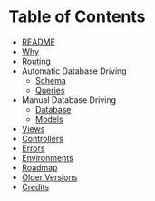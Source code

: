# Table of Contents

* [README](../README.md)
* [Why](Why.md)
* [Routing](Routing.md)
* Automatic Database Driving
  * [Schema](Schema.md)
  * [Queries](Queries.md)
* Manual Database Driving
  * [Database](Database.md)
  * [Models](Models.md)
* [Views](Views.md)
* [Controllers](Controllers.md)
* [Errors](Errors.md)
* [Environments](Environments.md)
* [Roadmap](Roadmap.md)
* [Older Versions](OlderVersions.md)
* [Credits](Credits.md)

